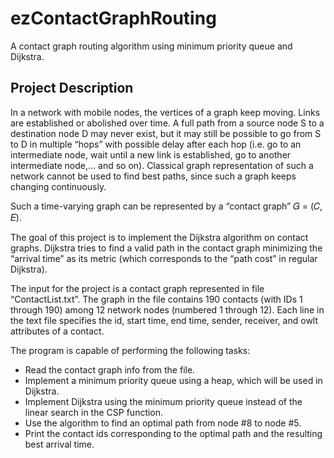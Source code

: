 # ezContactGraphRouting
A contact graph routing algorithm using minimum priority queue and Dijkstra.

## Project Description
In a network with mobile nodes, the vertices of a graph keep moving. Links are established or
abolished over time. A full path from a source node S to a destination node D may never exist,
but it may still be possible to go from S to D in multiple “hops” with possible delay after each
hop (i.e. go to an intermediate node, wait until a new link is established, go to another
intermediate node,... and so on). Classical graph representation of such a network cannot be
used to find best paths, since such a graph keeps changing continuously.

Such a time-varying graph can be represented by a “contact graph” 𝐺 = (𝐶, 𝐸).

The goal of this project is to implement the Dijkstra algorithm on contact graphs.
Dijkstra tries to find a valid path in the contact graph minimizing the “arrival time” as
its metric (which corresponds to the “path cost” in regular Dijkstra).

The input for the project is a contact graph represented in file “ContactList.txt”. The graph in
the file contains 190 contacts (with IDs 1 through 190) among 12 network nodes (numbered 1
through 12). Each line in the text file specifies the id, start time, end time, sender, receiver, and
owlt attributes of a contact.

The program is capable of performing the following tasks:
 - Read the contact graph info from the file.
 - Implement a minimum priority queue using a heap, which will be used in Dijkstra.
 - Implement Dijkstra using the minimum priority queue instead of the linear search in the CSP function.
 - Use the algorithm to find an optimal path from node #8 to node #5.
 - Print the contact ids corresponding to the optimal path and the resulting best arrival
   time.